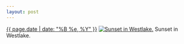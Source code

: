 ```yaml
---
layout: post
---
```


<p>
  <time><a href="/373">{{ page.date | date: "%B %e, %Y" }}</a></time>
  <a href="/373"><img src="{{ site.assets_url }}/373-484.jpg" srcset="{{ site.assets_url }}/373-968.jpg 968w, {{ site.assets_url }}/373-726.jpg 726w, {{ site.assets_url }}/373-484.jpg 484w, {{ site.assets_url }}/373-242.jpg 242w" sizes="(min-width: 700px) 50vw, calc(100vw - 2rem)" alt="Sunset in Westlake." /></a>
  <span>Sunset in Westlake.</span>
</p>
